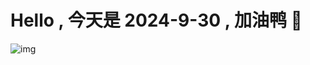 
# Hello , 今天是 2024-9-30 , 加油鸭 🤭

![img](https://v1.jinrishici.com/all.svg?font-size=18&spacing=4)

